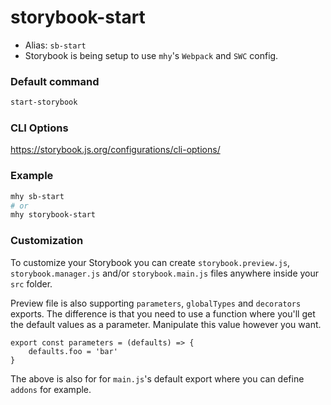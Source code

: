 # storybook-start

-   Alias: `sb-start`
-   Storybook is being setup to use `mhy`'s `Webpack` and `SWC` config.

### Default command

```bash
start-storybook
```

### CLI Options

https://storybook.js.org/configurations/cli-options/

### Example

```bash
mhy sb-start
# or
mhy storybook-start
```

### Customization

To customize your Storybook you can create `storybook.preview.js`, `storybook.manager.js` and/or `storybook.main.js`
files anywhere inside your `src` folder.

Preview file is also supporting `parameters`, `globalTypes` and `decorators` exports. The difference is that you need
to use a function where you'll get the default values as a parameter. Manipulate this value however you want.

```
export const parameters = (defaults) => {
    defaults.foo = 'bar'
}
```

The above is also for for `main.js`'s default export where you can define `addons` for example.

